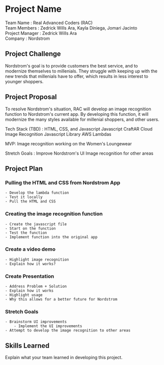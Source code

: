 # Project Name
Team Name : Real Advanced Coders (RAC)<br />
Team Members : Zedrick Wills Ara, Kayla Diniega, Jomari Jacinto <br />
Project Manager : Zedrick Wills Ara <br />
Company : Nordstrom

## Project Challenge
Nordstrom's goal is to provide customers the best service, and to modernize themselves to millenials. They struggle with keeping up with the new trends that millenials have to offer, which results in less interest to younger shoppers.

## Project Proposal
To resolve Nordstrom's situation, RAC will develop an image recognition function to Nordstrom's current app. By developing this function, it will modernize the many styles available for millenial shoppers, and other users.

Tech Stack (TBD) :
HTML, CSS, and Javascript
Javascript
CraftAR Cloud Image Recognition Javascript Library
AWS Lambdas

MVP:
Image recognition working on the Women's Loungewear

Stretch Goals :
Improve Nordstrom's UI
Image recognition for other areas

## Project Plan
### Pulling the HTML and CSS from Nordstrom App
    - Develop the lambda function
    - Test it locally
    - Pull the HTML and CSS

### Creating the image recognition function
    - Create the javascript file
    - Start on the function
    - Test the function
    - Implement function into the original app

### Create a video demo
    - Highlight image recognition
    - Explain how it works?

### Create Presentation
    - Address Problem + Solution
    - Explain how it works
    - Highlight usage
    - Why this allows for a better future for Nordstrom

### Stretch Goals
    - Brainstorm UI improvements
        - Implement the UI improvements
    - Attempt to develop the image recognition to other areas
    
## Skills Learned
Explain what your team learned in developing this project. 
